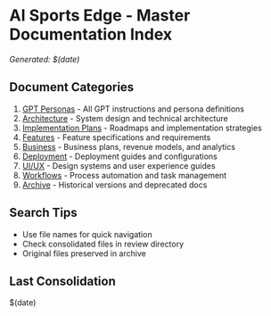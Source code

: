 # AI Sports Edge - Master Documentation Index

*Generated: $(date)*

## Document Categories

1. [GPT Personas](01-gpt-personas/) - All GPT instructions and persona definitions
2. [Architecture](02-architecture/) - System design and technical architecture
3. [Implementation Plans](03-implementation/) - Roadmaps and implementation strategies
4. [Features](04-features/) - Feature specifications and requirements
5. [Business](05-business/) - Business plans, revenue models, and analytics
6. [Deployment](06-deployment/) - Deployment guides and configurations
7. [UI/UX](07-ui-ux/) - Design systems and user experience guides
8. [Workflows](08-workflows/) - Process automation and task management
9. [Archive](99-archive/) - Historical versions and deprecated docs

## Search Tips

- Use file names for quick navigation
- Check consolidated files in review directory
- Original files preserved in archive

## Last Consolidation
$(date)


